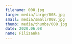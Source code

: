 ```yaml
---
filename: 008.jpg
large: media/large/008.jpg
small: media/small/008.jpg
thumb: media/thumbs/008.jpg
date: 2020.06.08
name: Filizanka
---
```

